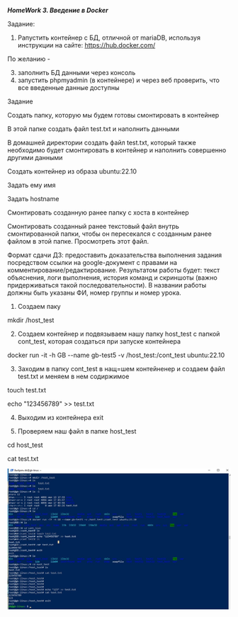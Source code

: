 ***HomeWork 3. Введение в Docker***

Задание:
1. Pапустить контейнер с БД, отличной от mariaDB, используя инструкции на сайте: https://hub.docker.com/

По желанию - 

3. заполнить БД данными через консоль
4. запустить phpmyadmin (в контейнере) и через веб проверить, что все введенные данные доступны


Задание

Создать папку, которую мы будем готовы смонтировать в контейнер

В этой папке создать файл test.txt и наполнить данными

В домашней директории создать файл test.txt, который также необходимо будет смонтировать в контейнер и наполнить совершенно другими данными

Создать контейнер из образа ubuntu:22.10

Задать ему имя

Задать hostname

Смонтировать созданную ранее папку с хоста в контейнер

Смонтировать созданный ранее текстовый файл внутрь смонтированной папки, чтобы он пересекался с созданным ранее файлом в этой папке. Просмотреть этот файл.

Формат сдачи ДЗ: предоставить доказательства выполнения задания посредством ссылки на google-документ с правами на комментирование/редактирование.
Результатом работы будет: текст объяснения, логи выполнения, история команд и скриншоты (важно придерживаться такой последовательности).
В названии работы должны быть указаны ФИ, номер группы и номер урока.


1. Создаем паку 

mkdir /host_test

2. Создаем контейнер и подвязываем нашу папку host_test с папкой cont_test, которая создаться при запуске контейнера

docker run -it -h GB --name gb-test5 -v /host_test:/cont_test ubuntu:22.10

3. Заходим в папку cont_test в нащ=шем контейненер и создаем файл test.txt и меняем в нем содиржимое

touch test.txt

echo "123456789" >> test.txt

4. Выходим из контейнера exit

5. Проверяем наш файл в папке host_test

cd host_test

cat test.txt

![](001.jpg)
